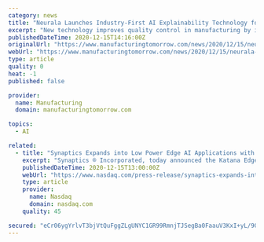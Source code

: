 ```yaml
---
category: news
title: "Neurala Launches Industry-First AI Explainability Technology for Industrial and Manufacturing Applications"
excerpt: "New technology improves quality control in manufacturing by identifying inconsistencies and anomalies in vision inspection datasets."
publishedDateTime: 2020-12-15T14:16:00Z
originalUrl: "https://www.manufacturingtomorrow.com/news/2020/12/15/neurala-launches-industry-first-ai-explainability-technology-for-industrial-and-manufacturing-applications/16264/"
webUrl: "https://www.manufacturingtomorrow.com/news/2020/12/15/neurala-launches-industry-first-ai-explainability-technology-for-industrial-and-manufacturing-applications/16264/"
type: article
quality: 0
heat: -1
published: false

provider:
  name: Manufacturing
  domain: manufacturingtomorrow.com

topics:
  - AI

related:
  - title: "Synaptics Expands into Low Power Edge AI Applications with New Katana Platform"
    excerpt: "Synaptics ® Incorporated, today announced the Katana Edge AI™ platform, addressing a growing industry gap for solutions that enable battery powered devices for consumer and industrial IoT markets. The Most Power Efficient Edge AI Software The growing demand for efficiency in battery operated devices requires software optimization techniques"
    publishedDateTime: 2020-12-15T13:00:00Z
    webUrl: "https://www.nasdaq.com/press-release/synaptics-expands-into-low-power-edge-ai-applications-with-new-katana-platform-2020"
    type: article
    provider:
      name: Nasdaq
      domain: nasdaq.com
    quality: 45

secured: "eCr06ygYrlvT3bjVtQuFggZLgUNYC1GR99RmnjTJSegBa0FaauV3KxI+yL/90GayyqzQJ3CDwRXYCiTlvyrQaL8uWgAS+tGQnwqqTTQnJ2NfzibDJedMWqwW07EJl+X9PXmHwI1Hn8+r+ksH9z2Asx9kW6HShaiTUkpestAR7X9nq4Peq/ym5v6tz5hyfmx2U3vL5UHvt6s7r4wGDa/3S5C6IwFlvDIw80kQVnOXcKrzWWbefTsoXSZwyWiwvBKu10wohQiXQGuwTnga1Azl3sU/1Vk3OapjZmJaQ1/6jx6h8vzZ/w0CJckln85RPIXIqpJY3vtE+nwLsEvs+xTw5+b9YirAOGJG8T9z7KJ/wkU=;a8YstUGHxP3yhDJJRzj4zQ=="
---
```



